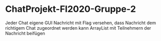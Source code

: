 # ChatProjekt-FI2020-Gruppe-2
Jeder Chat eigene GUI
Nachricht mit Flag versehen, dass Nachricht dem richtigem Chat zugeordnet werden kann
ArrayList mit Teilnehmern der Nachricht beifügen
